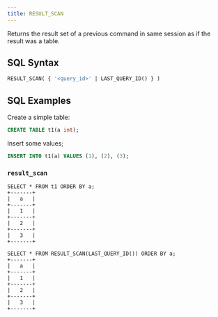```yaml
---
title: RESULT_SCAN
---
```


Returns the result set of a previous command in same session as if the result was a table.


## SQL Syntax

```sql
RESULT_SCAN( { '<query_id>' | LAST_QUERY_ID() } )
```

## SQL Examples

Create a simple table:

```sql
CREATE TABLE t1(a int);
```

Insert some values;

```sql
INSERT INTO t1(a) VALUES (1), (2), (3);
```

### `result_scan`


```shell
SELECT * FROM t1 ORDER BY a;
+-------+
|   a   |
+-------+
|   1   |
+-------+
|   2   |
+-------+
|   3   |
+-------+
```


```shell
SELECT * FROM RESULT_SCAN(LAST_QUERY_ID()) ORDER BY a;
+-------+
|   a   |
+-------+
|   1   |
+-------+
|   2   |
+-------+
|   3   |
+-------+
```


